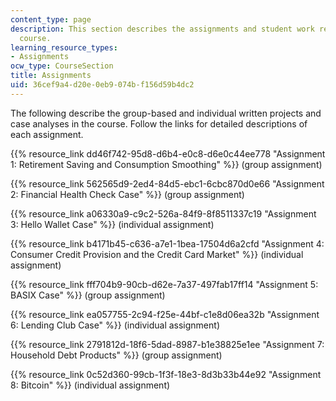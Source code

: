 ```yaml
---
content_type: page
description: This section describes the assignments and student work required in the
  course.
learning_resource_types:
- Assignments
ocw_type: CourseSection
title: Assignments
uid: 36cef9a4-d20e-0eb9-074b-f156d59b4dc2
---
```


The following describe the group-based and individual written projects and case analyses in the course. Follow the links for detailed descriptions of each assignment.

{{% resource_link dd46f742-95d8-d6b4-e0c8-d6e0c44ee778 "Assignment 1: Retirement Saving and Consumption Smoothing" %}} (group assignment)

{{% resource_link 562565d9-2ed4-84d5-ebc1-6cbc870d0e66 "Assignment 2: Financial Health Check Case" %}} (group assignment)

{{% resource_link a06330a9-c9c2-526a-84f9-8f8511337c19 "Assignment 3: Hello Wallet Case" %}} (individual assignment)

{{% resource_link b4171b45-c636-a7e1-1bea-17504d6a2cfd "Assignment 4: Consumer Credit Provision and the Credit Card Market" %}} (individual assignment)

{{% resource_link fff704b9-90cb-d62e-7a37-497fab17ff14 "Assignment 5: BASIX Case" %}} (group assignment)

{{% resource_link ea057755-2c94-f25e-44bf-c1e8d06ea32b "Assignment 6: Lending Club Case" %}} (individual assignment)

{{% resource_link 2791812d-18f6-5dad-8987-b1e38825e1ee "Assignment 7: Household Debt Products" %}} (group assignment)

{{% resource_link 0c52d360-99cb-1f3f-18e3-8d3b33b44e92 "Assignment 8: Bitcoin" %}} (individual assignment)